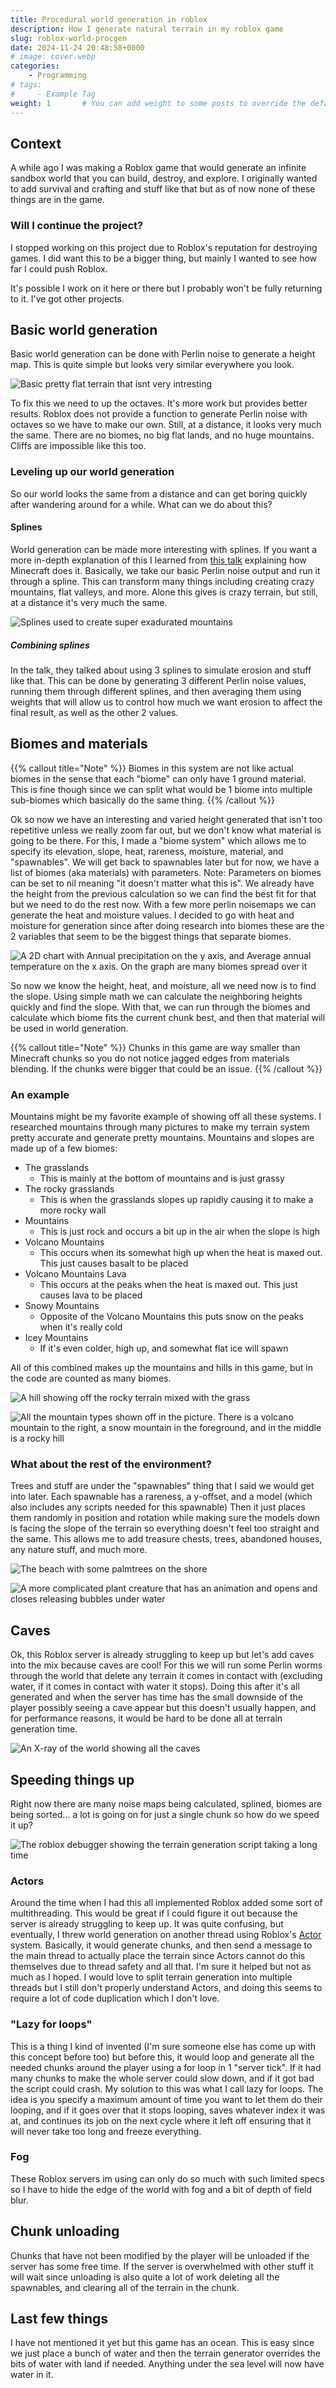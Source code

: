 ```yaml
---
title: Procedural world generation in roblox
description: How I generate natural terrain in my roblox game
slug: roblox-world-procgen
date: 2024-11-24 20:48:58+0000
# image: cover.webp
categories:
    - Programming
# tags:
#     - Example Tag
weight: 1       # You can add weight to some posts to override the default sorting (date descending)
---
```


## Context

A while ago I was making a Roblox game that would generate an infinite sandbox world that you can build, destroy, and explore. I originally wanted to add survival and crafting and stuff like that but as of now none of these things are in the game.

### Will I continue the project?

I stopped working on this project due to Roblox's reputation for destroying games. I did want this to be a bigger thing, but mainly I wanted to see how far I could push Roblox.

It's possible I work on it here or there but I probably won't be fully returning to it. I've got other projects.

## Basic world generation

Basic world generation can be done with Perlin noise to generate a height map. This is quite simple but looks very similar everywhere you look.

![Basic pretty flat terrain that isnt very intresting](image.png)

To fix this we need to up the octaves. It's more work but provides better results. Roblox does not provide a function to generate Perlin noise with octaves so we have to make our own. Still, at a distance, it looks very much the same. There are no biomes, no big flat lands, and no huge mountains. Cliffs are impossible like this too.

### Leveling up our world generation

So our world looks the same from a distance and can get boring quickly after wandering around for a while. What can we do about this?

#### Splines

World generation can be made more interesting with splines. If you want a more in-depth explanation of this I learned from [this talk](https://www.youtube.com/watch?v=ob3VwY4JyzE) explaining how Minecraft does it. Basically, we take our basic Perlin noise output and run it through a spline. This can transform many things including creating crazy mountains, flat valleys, and more. Alone this gives is crazy terrain, but still, at a distance it's very much the same.

![Splines used to create super exadurated mountains](image-1.png)

##### Combining splines

In the talk, they talked about using 3 splines to simulate erosion and stuff like that. This can be done by generating 3 different Perlin noise values, running them through different splines, and then averaging them using weights that will allow us to control how much we want erosion to affect the final result, as well as the other 2 values.

## Biomes and materials

{{% callout title="Note" %}}
Biomes in this system are not like actual biomes in the sense that each "biome" can only have 1 ground material. This is fine though since we can split what would be 1 biome into multiple sub-biomes which basically do the same thing.
{{% /callout %}}

Ok so now we have an interesting and varied height generated that isn't too repetitive unless we really zoom far out, but we don't know what material is going to be there. For this, I made a "biome system" which allows me to specify its elevation, slope, heat, rareness, moisture, material, and "spawnables". We will get back to spawnables later but for now, we have a list of biomes (aka materials) with parameters. Note: Parameters on biomes can be set to nil meaning "it doesn't matter what this is". We already have the height from the previous calculation so we can find the best fit for that but we need to do the rest now. With a few more perlin noisemaps we can generate the heat and moisture values. I decided to go with heat and moisture for generation since after doing research into biomes these are the 2 variables that seem to be the biggest things that separate biomes. 

![A 2D chart with Annual precipitation on the y axis, and Average annual temperature on the x axis. On the graph are many biomes spread over it](th-412295043.jpg)

So now we know the height, heat, and moisture, all we need now is to find the slope. Using simple math we can calculate the neighboring heights quickly and find the slope. With that, we can run through the biomes and calculate which biome fits the current chunk best, and then that material will be used in world generation.

{{% callout title="Note" %}}
Chunks in this game are way smaller than Minecraft chunks so you do not notice jagged edges from materials blending. If the chunks were bigger that could be an issue.
{{% /callout %}}

### An example

Mountains might be my favorite example of showing off all these systems. I researched mountains through many pictures to make my terrain system pretty accurate and generate pretty mountains. Mountains and slopes are made up of a few biomes: 
 - The grasslands
	 - This is mainly at the bottom of mountains and is just grassy
- The rocky grasslands
	- This is when the grasslands slopes up rapidly causing it to make a more rocky wall
- Mountains
	- This is just rock and occurs a bit up in the air when the slope is high
- Volcano Mountains
	- This occurs when its somewhat high up when the heat is maxed out. This just causes basalt to be placed
- Volcano Mountains Lava
	- This occurs at the peaks when the heat is maxed out. This just causes lava to be placed
- Snowy Mountains
	- Opposite of the Volcano Mountains this puts snow on the peaks when it's really cold
- Icey Mountains
	- If it's even colder, high up, and somewhat flat ice will spawn

All of this combined makes up the mountains and hills in this game, but in the code are counted as many biomes.

![A hill showing off the rocky terrain mixed with the grass](DDNight.png)

![All the mountain types shown off in the picture. There is a volcano mountain to the right, a snow mountain in the foreground, and in the middle is a rocky hill](DDStoneBiome.png)

### What about the rest of the environment?

Trees and stuff are under the "spawnables" thing that I said we would get into later. Each spawnable has a rareness, a y-offset, and a model (which also includes any scripts needed for this spawnable) Then it just places them randomly in position and rotation while making sure the models down is facing the slope of the terrain so everything doesn't feel too straight and the same. This allows me to add treasure chests, trees, abandoned houses, any nature stuff, and much more.

![The beach with some palmtrees on the shore](image-2.png)

![A more complicated plant creature that has an animation and opens and closes releasing bubbles under water](BubblePlantRoblox.gif)

## Caves

Ok, this Roblox server is already struggling to keep up but let's add caves into the mix because caves are cool! For this we will run some Perlin worms through the world that delete any terrain it comes in contact with (excluding water, if it comes in contact with water it stops). Doing this after it's all generated and when the server has time has the small downside of the player possibly seeing a cave appear but this doesn't usually happen, and for performance reasons, it would be hard to be done all at terrain generation time.

![An X-ray of the world showing all the caves](DDCaves.png)

## Speeding things up

Right now there are many noise maps being calculated, splined, biomes are being sorted... a lot is going on for just a single chunk so how do we speed it up?

![The roblox debugger showing the terrain generation script taking a long time](DDDebugging.png)

### Actors

Around the time when I had this all implemented Roblox added some sort of multithreading. This would be great if I could figure it out because the server is already struggling to keep up. It was quite confusing, but eventually, I threw world generation on another thread using Roblox's [Actor](https://create.roblox.com/docs/reference/engine/classes/Actor) system. Basically, it would generate chunks, and then send a message to the main thread to actually place the terrain since Actors cannot do this themselves due to thread safety and all that. I'm sure it helped but not as much as I hoped. I would love to split terrain generation into multiple threads but I still don't properly understand Actors, and doing this seems to require a lot of code duplication which I don't love.

### "Lazy for loops"

This is a thing I kind of invented (I'm sure someone else has come up with this concept before too) but before this, it would loop and generate all the needed chunks around the player using a for loop in 1 "server tick". If it had many chunks to make the whole server could slow down, and if it got bad the script could crash. My solution to this was what I call lazy for loops. The idea is you specify a maximum amount of time you want to let them do their looping, and if it goes over that it stops looping, saves whatever index it was at, and continues its job on the next cycle where it left off ensuring that it will never take too long and freeze everything.

### Fog

These Roblox servers im using can only do so much with such limited specs so I have to hide the edge of the world with fog and a bit of depth of field blur. 

## Chunk unloading

Chunks that have not been modified by the player will be unloaded if the server has some free time. If the server is overwhelmed with other stuff it will wait since unloading is also quite a lot of work deleting all the spawnables, and clearing all of the terrain in the chunk.

## Last few things

I have not mentioned it yet but this game has an ocean. This is easy since we just place a bunch of water and then the terrain generator overrides the bits of water with land if needed. Anything under the sea level will now have water in it.
